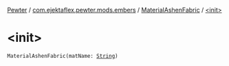 [Pewter](../../index.md) / [com.ejektaflex.pewter.mods.embers](../index.md) / [MaterialAshenFabric](index.md) / [&lt;init&gt;](./-init-.md)

# &lt;init&gt;

`MaterialAshenFabric(matName: `[`String`](https://kotlinlang.org/api/latest/jvm/stdlib/kotlin/-string/index.html)`)`